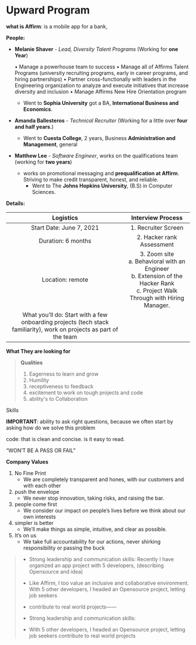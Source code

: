 # Upward Program 

**what is Affirm**: is a mobile app for a bank, 

**People:** 

- **Melanie Shaver** - *Lead, Diversity Talent Programs* (Working for **one Year**)

  • Manage a powerhouse team to success
  • Manage all of Affirms Talent Programs (university recruiting programs, early in career programs, and hiring partnerships)
  • Partner cross-functionally with leaders in the Engineering organization to analyze and execute initiatives that increase diversity and inclusion
  • Manage Affirms New Hire Orientation program

  - Went to **Sophia University** got a BA, **International Business and Economics**.

- **Amanda Ballesteros** - *Technical Recruiter* (Working for a little over **four and half years**.)

  - Went to **Cuesta College**, 2 years, Business **Administration and Management**, general

- **Matthew Lee** - *Software Engineer*, works on the qualifications team (working for **two years**) 

  - works on promotional messaging and **prequalification at Affirm**. Striving to make credit transparent, honest, and reliable.
    - Went to The **Johns Hopkins University**, (B.S) in Computer Sciences. 

**Details:**

|                          Logistics                           |                      Interview Process                       |
| :----------------------------------------------------------: | :----------------------------------------------------------: |
|                   Start Date: June 7, 2021                   |                     1. Recruiter Screen                      |
|                      Duration: 6 months                      |                  2. Hacker rank Assessment                   |
|                       Location: remote                       | 3. Zoom site<br/>a. Behavioral with an Engineer<br/>b. Extension of the Hacker Rank<br/>c. Project Walk Through with Hiring Manager. |
| What you’ll do: Start with a few onboarding projects (tech stack familiarity), work on projects as part of the team |                                                              |

**What They are looking for**

> **Qualities** 
>
> 1. Eagerness to learn and grow
> 2. Humility
> 3. receptiveness to feedback 
> 4. excitement to work on tough projects and code
> 5. ability's to Collaboration 
>

Skills

**IMPORTANT**: ability to ask right questions, because we often start by asking how do we solve this problem

code: that is clean and concise. is it easy to read.

“WON’T BE A PASS OR FAIL”

**Company Values**

1. No Fine Print
   - We are completely transparent and hones, with our customers and with each other
2. push the envelope
   - We never stop innovation, taking risks, and raising the bar.
3. people come first
   - We consider our impact on people’s lives before we think about our own interests
4. simpler is better
   - We’ll make things as simple, intuitive, and clear as possible.
5. It’s on us
   - We take full accountability for our actions, never shirking responsibility or passing the buck

> - Strong leadership and communication skills: Recently I have organized an app project with 5 developers, (describing Opensource and idea)
> - Like Affirm, I too value an inclusive and collaborative environment. With 5 other developers, I headed an Opensource project, letting job seekers 
> - contribute to real world projects——
> - Strong leadership and communication skills:
>
> - With 5 other developers, I headed an Opensource project, letting job seekers contribute to real world projects

